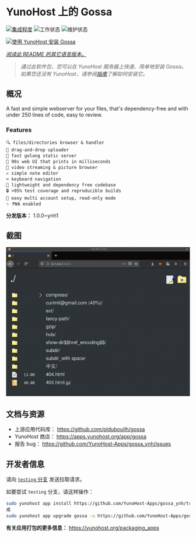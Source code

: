 <!--
注意：此 README 由 <https://github.com/YunoHost/apps/tree/master/tools/readme_generator> 自动生成
请勿手动编辑。
-->

# YunoHost 上的 Gossa

[![集成程度](https://dash.yunohost.org/integration/gossa.svg)](https://dash.yunohost.org/appci/app/gossa) ![工作状态](https://ci-apps.yunohost.org/ci/badges/gossa.status.svg) ![维护状态](https://ci-apps.yunohost.org/ci/badges/gossa.maintain.svg)

[![使用 YunoHost 安装 Gossa](https://install-app.yunohost.org/install-with-yunohost.svg)](https://install-app.yunohost.org/?app=gossa)

*[阅读此 README 的其它语言版本。](./ALL_README.md)*

> *通过此软件包，您可以在 YunoHost 服务器上快速、简单地安装 Gossa。*  
> *如果您还没有 YunoHost，请参阅[指南](https://yunohost.org/install)了解如何安装它。*

## 概况

A fast and simple webserver for your files, that's dependency-free and with under 250 lines of code, easy to review.

### Features

    🔍 files/directories browser & handler
    📩 drag-and-drop uploader
    🥂 fast golang static server
    💾 90s web UI that prints in milliseconds
    📸 video streaming & picture browser
    ✍️ simple note editor
    ⌨️ keyboard navigation
    🚀 lightweight and dependency free codebase
    🔒 >95% test coverage and reproducible builds
    💑 easy multi account setup, read-only mode
    ✨ PWA enabled


**分发版本：** 1.0.0~ynh1

## 截图

![Gossa 的截图](./doc/screenshots/screenshot.png)

## 文档与资源

- 上游应用代码库： <https://github.com/pldubouilh/gossa>
- YunoHost 商店： <https://apps.yunohost.org/app/gossa>
- 报告 bug： <https://github.com/YunoHost-Apps/gossa_ynh/issues>

## 开发者信息

请向 [`testing` 分支](https://github.com/YunoHost-Apps/gossa_ynh/tree/testing) 发送拉取请求。

如要尝试 `testing` 分支，请这样操作：

```bash
sudo yunohost app install https://github.com/YunoHost-Apps/gossa_ynh/tree/testing --debug
或
sudo yunohost app upgrade gossa -u https://github.com/YunoHost-Apps/gossa_ynh/tree/testing --debug
```

**有关应用打包的更多信息：** <https://yunohost.org/packaging_apps>
